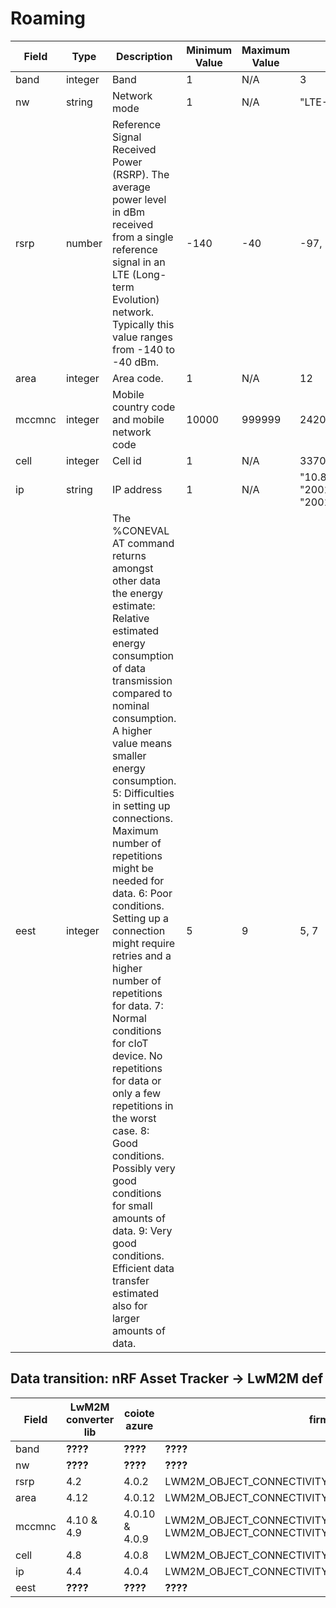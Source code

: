 # Roaming

| Field  | Type    | Description                                                                                                                                                                                                                                                                                                                                                                                                                                                                                                                                                                                                                                                                                                                | Minimum Value | Maximum Value | Examples                                                                                  | Required |
| ------ | ------- | -------------------------------------------------------------------------------------------------------------------------------------------------------------------------------------------------------------------------------------------------------------------------------------------------------------------------------------------------------------------------------------------------------------------------------------------------------------------------------------------------------------------------------------------------------------------------------------------------------------------------------------------------------------------------------------------------------------------------- | ------------- | ------------- | ----------------------------------------------------------------------------------------- | -------- |
| band   | integer | Band                                                                                                                                                                                                                                                                                                                                                                                                                                                                                                                                                                                                                                                                                                                       | 1             | N/A           | 3                                                                                         | Yes      |
| nw     | string  | Network mode                                                                                                                                                                                                                                                                                                                                                                                                                                                                                                                                                                                                                                                                                                               | 1             | N/A           | "LTE-M", "NB-IoT"                                                                         | Yes      |
| rsrp   | number  | Reference Signal Received Power (RSRP). The average power level in dBm received from a single reference signal in an LTE (Long-term Evolution) network. Typically this value ranges from -140 to -40 dBm.                                                                                                                                                                                                                                                                                                                                                                                                                                                                                                                  | -140          | -40           | -97, -104                                                                                 | Yes      |
| area   | integer | Area code.                                                                                                                                                                                                                                                                                                                                                                                                                                                                                                                                                                                                                                                                                                                 | 1             | N/A           | 12                                                                                        | Yes      |
| mccmnc | integer | Mobile country code and mobile network code                                                                                                                                                                                                                                                                                                                                                                                                                                                                                                                                                                                                                                                                                | 10000         | 999999        | 24202, 310410                                                                             | Yes      |
| cell   | integer | Cell id                                                                                                                                                                                                                                                                                                                                                                                                                                                                                                                                                                                                                                                                                                                    | 1             | N/A           | 33703719                                                                                  | Yes      |
| ip     | string  | IP address                                                                                                                                                                                                                                                                                                                                                                                                                                                                                                                                                                                                                                                                                                                 | 1             | N/A           | "10.81.183.99", "2001:0db8:85a3:0000:0000:8a2e:0370:7334", "2001:db8:85a3::8a2e:370:7334" | Yes      |
| eest   | integer | The %CONEVAL AT command returns amongst other data the energy estimate: Relative estimated energy consumption of data transmission compared to nominal consumption. A higher value means smaller energy consumption. 5: Difficulties in setting up connections. Maximum number of repetitions might be needed for data. 6: Poor conditions. Setting up a connection might require retries and a higher number of repetitions for data. 7: Normal conditions for cIoT device. No repetitions for data or only a few repetitions in the worst case. 8: Good conditions. Possibly very good conditions for small amounts of data. 9: Very good conditions. Efficient data transfer estimated also for larger amounts of data. | 5             | 9             | 5, 7                                                                                      | Yes      |

## Data transition: nRF Asset Tracker -> LwM2M def

| Field  | LwM2M converter lib | coiote azure   | firmware                                                                                        | LwM2M def. |
| ------ | ------------------- | -------------- | ----------------------------------------------------------------------------------------------- | ---------- |
| band   | **????**            | **????**       | **????**                                                                                        | **????**   |
| nw     | **????**            | **????**       | **????**                                                                                        | **????**   |
| rsrp   | 4.2                 | 4.0.2          | LWM2M_OBJECT_CONNECTIVITY_MONITORING_ID,0,RSS                                                   | 4.2        |
| area   | 4.12                | 4.0.12         | LWM2M_OBJECT_CONNECTIVITY_MONITORING_ID,0,LAC                                                   | 4.12       |
| mccmnc | 4.10 & 4.9          | 4.0.10 & 4.0.9 | LWM2M_OBJECT_CONNECTIVITY_MONITORING_ID,0,SMCC & LWM2M_OBJECT_CONNECTIVITY_MONITORING_ID,0,SMNC | 4.10 & 4.9 |
| cell   | 4.8                 | 4.0.8          | LWM2M_OBJECT_CONNECTIVITY_MONITORING_ID,0,CELLID                                                | 4.8        |
| ip     | 4.4                 | 4.0.4          | LWM2M_OBJECT_CONNECTIVITY_MONITORING_ID,0,IP_ADDRESSES                                          | 4.4        |
| eest   | **????**            | **????**       | **????**                                                                                        | **????**   |

